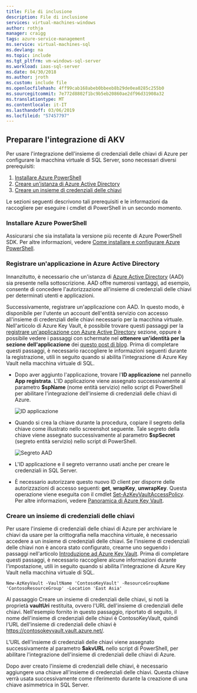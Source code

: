 ```yaml
---
title: File di inclusione
description: File di inclusione
services: virtual-machines-windows
author: rothja
manager: craigg
tags: azure-service-management
ms.service: virtual-machines-sql
ms.devlang: na
ms.topic: include
ms.tgt_pltfrm: vm-windows-sql-server
ms.workload: iaas-sql-server
ms.date: 04/30/2018
ms.author: jroth
ms.custom: include file
ms.openlocfilehash: 4ff99cab168abeb0bbeeb8b29de0ea0285c255b0
ms.sourcegitcommit: 7e772d8802f1bc9b5eb20860ae2df96d31908a32
ms.translationtype: MT
ms.contentlocale: it-IT
ms.lasthandoff: 03/06/2019
ms.locfileid: "57457797"
---
```

## <a name="prepare-for-akv-integration"></a>Preparare l'integrazione di AKV
Per usare l'integrazione dell'insieme di credenziali delle chiavi di Azure per configurare la macchina virtuale di SQL Server, sono necessari diversi prerequisiti: 

1. [Installare Azure PowerShell](#install)
2. [Creare un'istanza di Azure Active Directory](#register)
3. [Creare un insieme di credenziali delle chiavi](#createkeyvault)

Le sezioni seguenti descrivono tali prerequisiti e le informazioni da raccogliere per eseguire i cmdlet di PowerShell in un secondo momento.

### <a id="install"></a> Installare Azure PowerShell
Assicurarsi che sia installata la versione più recente di Azure PowerShell SDK. Per altre informazioni, vedere [Come installare e configurare Azure PowerShell](/powershell/azureps-cmdlets-docs).

### <a id="register"></a> Registrare un'applicazione in Azure Active Directory

Innanzitutto, è necessario che un'istanza di [Azure Active Directory](https://azure.microsoft.com/trial/get-started-active-directory/) (AAD) sia presente nella sottoscrizione. AAD offre numerosi vantaggi, ad esempio, consente di concedere l'autorizzazione all'insieme di credenziali delle chiavi per determinati utenti e applicazioni.

Successivamente, registrare un'applicazione con AAD. In questo modo, è disponibile per l'utente un account dell'entità servizio con accesso all'insieme di credenziali delle chiavi necessario per la macchina virtuale. Nell'articolo di Azure Key Vault, è possibile trovare questi passaggi per la [registrare un'applicazione con Azure Active Directory](../articles/key-vault/key-vault-manage-with-cli2.md#registering-an-application-with-azure-active-directory) sezione, oppure è possibile vedere i passaggi con schermate nel **ottenere un'identità per la sezione dell'applicazione**  dei [questo post di blog](http://blogs.technet.com/b/kv/archive/2015/01/09/azure-key-vault-step-by-step.aspx). Prima di completare questi passaggi, è necessario raccogliere le informazioni seguenti durante la registrazione, utili in seguito quando si abilita l'integrazione di Azure Key Vault nella macchina virtuale di SQL.

* Dopo aver aggiunto l'applicazione, trovare l'**ID applicazione** nel pannello **App registrata**.
    L'ID applicazione viene assegnato successivamente al parametro **$spName** (nome entità servizio) nello script di PowerShell per abilitare l'integrazione dell'insieme di credenziali delle chiavi di Azure.

   ![ID applicazione](./media/virtual-machines-sql-server-akv-prepare/aad-application-id.png)

* Quando si crea la chiave durante la procedura, copiare il segreto della chiave come illustrato nello screenshot seguente. Tale segreto della chiave viene assegnato successivamente al parametro **$spSecret** (segreto entità servizio) nello script di PowerShell.

   ![Segreto AAD](./media/virtual-machines-sql-server-akv-prepare/aad-sp-secret.png)

* L'ID applicazione e il segreto verranno usati anche per creare le credenziali in SQL Server.

* È necessario autorizzare questo nuovo ID client per disporre delle autorizzazioni di accesso seguenti: **get**, **wrapKey**, **unwrapKey**. Questa operazione viene eseguita con il cmdlet [Set-AzKeyVaultAccessPolicy](https://docs.microsoft.com/powershell/module/azurerm.keyvault/set-azurermkeyvaultaccesspolicy). Per altre informazioni, vedere [Panoramica di Azure Key Vault](../articles/key-vault/key-vault-overview.md).

### <a id="createkeyvault"></a> Creare un insieme di credenziali delle chiavi
Per usare l'insieme di credenziali delle chiavi di Azure per archiviare le chiavi da usare per la crittografia nella macchina virtuale, è necessario accedere a un insieme di credenziali delle chiavi. Se l'insieme di credenziali delle chiavi non è ancora stato configurato, crearne uno seguendo i passaggi nell'articolo [Introduzione ad Azure Key Vault](../articles/key-vault/key-vault-overview.md). Prima di completare questi passaggi, è necessario raccogliere alcune informazioni durante l'impostazione, utili in seguito quando si abilita l'integrazione di Azure Key Vault nella macchina virtuale di SQL.

    New-AzKeyVault -VaultName 'ContosoKeyVault' -ResourceGroupName 'ContosoResourceGroup' -Location 'East Asia'

Al passaggio Creare un insieme di credenziali delle chiavi, si noti la proprietà **vaultUri** restituita, ovvero l'URL dell'insieme di credenziali delle chiavi. Nell'esempio fornito in questo passaggio, riportato di seguito, il nome dell'insieme di credenziali delle chiavi è ContosoKeyVault, quindi l'URL dell'insieme di credenziali delle chiavi è https://contosokeyvault.vault.azure.net/.

L'URL dell'insieme di credenziali delle chiavi viene assegnato successivamente al parametro **$akvURL** nello script di PowerShell, per abilitare l'integrazione dell'insieme di credenziali delle chiavi di Azure.

Dopo aver creato l'insieme di credenziali delle chiavi, è necessario aggiungere una chiave all'insieme di credenziali delle chiavi. Questa chiave verrà usata successivamente come riferimento durante la creazione di una chiave asimmetrica in SQL Server.
